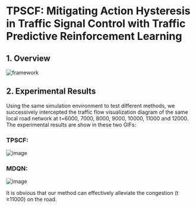 TPSCF: Mitigating Action Hysteresis in Traffic Signal Control with Traffic Predictive Reinforcement Learning
==================================================

## 1. Overview

![framework](https://anonymous.4open.science/r/TPSCF-8757/img/overview.png)


## 2. Experimental Results

Using the same simulation environment to test different methods, we successively intercepted the traffic flow visualization diagram of the same local road network at t=6000, 7000, 8000, 9000, 10000, 11000 and 12000.
The experimental results are show in these two GIFs:

### TPSCF:

![image](https://anonymous.4open.science/r/TPSCF-8757/img/TPSCF.gif)

### MDQN:

![image](https://anonymous.4open.science/r/TPSCF-8757/img/Compare.gif)

It is obvious that our method can effectively alleviate the congestion (t ≥11000) on the road.